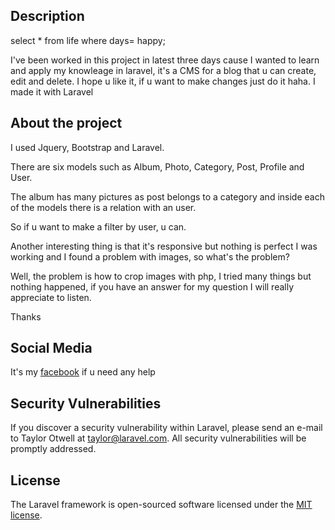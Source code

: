 ## Description

select * from life where days= happy;

I've been worked in this project in latest three days cause I wanted to learn and apply my knowleage in laravel, it's a CMS for a blog that u can create, edit and delete. I hope u like it, if u want to make changes just do it haha. 
I made it with Laravel

## About the project

I used Jquery, Bootstrap and Laravel.

There are six models such as Album, Photo, Category, Post, Profile and User.

The album has many pictures as post belongs to a category and inside each of the models there is a relation with an user.

So if u want to make a filter by user, u can.

Another interesting thing is that it's responsive but nothing is perfect I was working and I found a problem with images, so what's the problem? 

Well, the problem is how to crop images with php, I tried many things but nothing happened, if you have an answer for my question I will really appreciate to listen.

Thanks

## Social Media 

It's my [facebook](https://www.facebook.com/vitor.brown09) if u need any help

## Security Vulnerabilities

If you discover a security vulnerability within Laravel, please send an e-mail to Taylor Otwell at taylor@laravel.com. All security vulnerabilities will be promptly addressed.

## License

The Laravel framework is open-sourced software licensed under the [MIT license](http://opensource.org/licenses/MIT).
